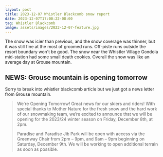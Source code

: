 ```yaml
---
layout: post
title: 2023-12-07 Whistler Blackcomb snow report
date: 2023-12-07T17:00:22-08:00
tag: Whistler Blackcomb
image: assets/images/2023-12-07-feature.jpg
---
```


The snow was icier than previous, and the snow coverage was thinner, but it was still fine at the most of groomed runs. Off-piste runs outside the resort boundary won't be good. The snow near the Whistler Village Gondola mid-station had some small death cookies. Overall the snow was like an average day at Grouse mountain.

## NEWS: Grouse mountain is opening tomorrow

Sorry to break into whistler blackcomb article but we just got a news letter from Grouse mountain.

> We're Opening Tomorrow!
> Great news for our skiers and riders! With special thanks to Mother Nature for the fresh snow and the hard work of our snowmaking team, we’re excited to announce that we will be opening for the 2023/24 winter season on Friday, December 8th, at 2pm.
> 
> Paradise and Paradise Jib Park will be open with access via the Greenway Chair from 2pm – 9pm, and 9am – 9pm beginning on Saturday, December 9th. We will be working to open additional terrain as soon as possible.


